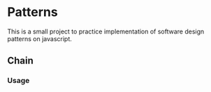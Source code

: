 # Patterns

This is a small project to practice implementation of software design patterns on javascript.

## Chain
### Usage
